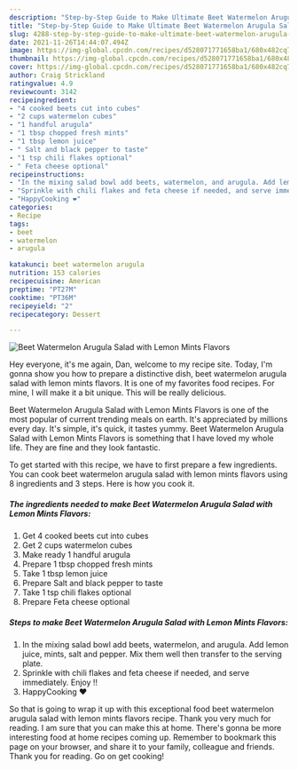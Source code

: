 ```yaml
---
description: "Step-by-Step Guide to Make Ultimate Beet Watermelon Arugula Salad with Lemon Mints Flavors"
title: "Step-by-Step Guide to Make Ultimate Beet Watermelon Arugula Salad with Lemon Mints Flavors"
slug: 4288-step-by-step-guide-to-make-ultimate-beet-watermelon-arugula-salad-with-lemon-mints-flavors
date: 2021-11-26T14:44:07.494Z
image: https://img-global.cpcdn.com/recipes/d528071771658ba1/680x482cq70/beet-watermelon-arugula-salad-with-lemon-mints-flavors-recipe-main-photo.jpg
thumbnail: https://img-global.cpcdn.com/recipes/d528071771658ba1/680x482cq70/beet-watermelon-arugula-salad-with-lemon-mints-flavors-recipe-main-photo.jpg
cover: https://img-global.cpcdn.com/recipes/d528071771658ba1/680x482cq70/beet-watermelon-arugula-salad-with-lemon-mints-flavors-recipe-main-photo.jpg
author: Craig Strickland
ratingvalue: 4.9
reviewcount: 3142
recipeingredient:
- "4 cooked beets cut into cubes"
- "2 cups watermelon cubes"
- "1 handful arugula"
- "1 tbsp chopped fresh mints"
- "1 tbsp lemon juice"
- " Salt and black pepper to taste"
- "1 tsp chili flakes optional"
- " Feta cheese optional"
recipeinstructions:
- "In the mixing salad bowl add beets, watermelon, and arugula. Add lemon juice, mints, salt and pepper. Mix them well then transfer to the serving plate."
- "Sprinkle with chili flakes and feta cheese if needed, and serve immediately. Enjoy !!"
- "HappyCooking ❤️"
categories:
- Recipe
tags:
- beet
- watermelon
- arugula

katakunci: beet watermelon arugula 
nutrition: 153 calories
recipecuisine: American
preptime: "PT27M"
cooktime: "PT36M"
recipeyield: "2"
recipecategory: Dessert

---
```



![Beet Watermelon Arugula Salad with Lemon Mints Flavors](https://img-global.cpcdn.com/recipes/d528071771658ba1/680x482cq70/beet-watermelon-arugula-salad-with-lemon-mints-flavors-recipe-main-photo.jpg)

Hey everyone, it's me again, Dan, welcome to my recipe site. Today, I'm gonna show you how to prepare a distinctive dish, beet watermelon arugula salad with lemon mints flavors. It is one of my favorites food recipes. For mine, I will make it a bit unique. This will be really delicious.

Beet Watermelon Arugula Salad with Lemon Mints Flavors is one of the most popular of current trending meals on earth. It's appreciated by millions every day. It's simple, it's quick, it tastes yummy. Beet Watermelon Arugula Salad with Lemon Mints Flavors is something that I have loved my whole life. They are fine and they look fantastic.




To get started with this recipe, we have to first prepare a few ingredients. You can cook beet watermelon arugula salad with lemon mints flavors using 8 ingredients and 3 steps. Here is how you cook it.

<!--inarticleads1-->

##### The ingredients needed to make Beet Watermelon Arugula Salad with Lemon Mints Flavors:

1. Get 4 cooked beets cut into cubes
1. Get 2 cups watermelon cubes
1. Make ready 1 handful arugula
1. Prepare 1 tbsp chopped fresh mints
1. Take 1 tbsp lemon juice
1. Prepare  Salt and black pepper to taste
1. Take 1 tsp chili flakes optional
1. Prepare  Feta cheese optional




<!--inarticleads2-->

##### Steps to make Beet Watermelon Arugula Salad with Lemon Mints Flavors:

1. In the mixing salad bowl add beets, watermelon, and arugula. Add lemon juice, mints, salt and pepper. Mix them well then transfer to the serving plate.
1. Sprinkle with chili flakes and feta cheese if needed, and serve immediately. Enjoy !!
1. HappyCooking ❤️




So that is going to wrap it up with this exceptional food beet watermelon arugula salad with lemon mints flavors recipe. Thank you very much for reading. I am sure that you can make this at home. There's gonna be more interesting food at home recipes coming up. Remember to bookmark this page on your browser, and share it to your family, colleague and friends. Thank you for reading. Go on get cooking!
